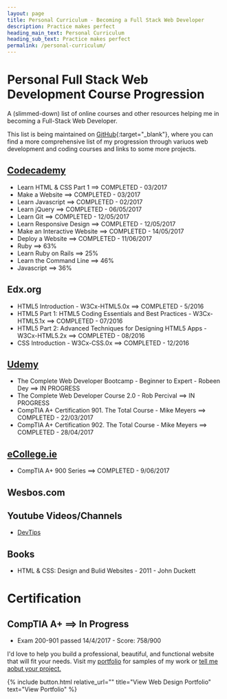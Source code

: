 ```yaml
---
layout: page
title: Personal Curriculum - Becoming a Full Stack Web Developer
description: Practice makes perfect
heading_main_text: Personal Curriculum
heading_sub_text: Practice makes perfect
permalink: /personal-curriculum/
---
```


<div class="content" markdown="1">

# Personal Full Stack Web Development Course Progression

A (slimmed-down) list of online courses and other resources helping me in becoming a Full-Stack Web Developer.

This list is being maintained on [GitHub](https://github.com/sebam2k4/Web-Development-Curriculum "Visit my Personal Curriculum Repository on GitHub"){:target="_blank"}, where you can find a more comprehensive list of my progression through variuos web development and coding courses and links to some more projects.

## [Codecademy](https://github.com/sebam2k4/Web-Development-Curriculum/tree/master/Codecademy "View projects and detailed info")

* Learn HTML &amp; CSS Part 1 ==> COMPLETED - 03/2017
* Make a Website ==> COMPLETED - 03/2017
* Learn Javascript ==> COMPLETED - 02/2017
* Learn jQuery ==> COMPLETED - 06/05/2017
* Learn Git ==> COMPLETED - 12/05/2017
* Learn Responsive Design ==> COMPLETED - 12/05/2017
* Make an Interactive Website ==> COMPLETED - 14/05/2017
* Deploy a Website ==> COMPLETED - 11/06/2017
* Ruby ==> 63%
* Learn Ruby on Rails ==> 25%
* Learn the Command Line ==> 46%
* Javascript ==> 36%

## Edx.org

* HTML5 Introduction - W3Cx-HTML5.0x ==> COMPLETED - 5/2016
* HTML5 Part 1: HTML5 Coding Essentials and Best Practices - W3Cx-HTML5.1x ==> COMPLETED - 07/2016
* HTML5 Part 2: Advanced Techniques for Designing HTML5 Apps - W3Cx-HTML5.2x ==> COMPLETED - 08/2016
* CSS Introduction - W3Cx-CSS.0x ==> COMPLETED - 12/2016

## [Udemy](https://github.com/sebam2k4/Web-Development-Curriculum/tree/master/Udemy "View projects and detailed info")

* The Complete Web Developer Bootcamp - Beginner to Expert - Robeen Dey ==> IN PROGRESS
* The Complete Web Developer Course 2.0 - Rob Percival ==> IN PROGRESS
* CompTIA A+ Certification 901. The Total Course - Mike Meyers ==> COMPLETED - 22/03/2017
* CompTIA A+ Certification 902. The Total Course - Mike Meyers ==> COMPLETED - 28/04/2017

## [eCollege.ie](https://github.com/sebam2k4/Web-Development-Curriculum/tree/master/eCollege "View detailed info")

* CompTIA A+ 900 Series ==> COMPLETED - 9/06/2017

## Wesbos.com

## Youtube Videos/Channels

* [DevTips](https://www.youtube.com/channel/UCyIe-61Y8C4_o-zZCtO4ETQ "Visit DevTips YouTube channel")

## Books

* HTML &amp; CSS: Design and Bulid Websites - 2011 - John Duckett

# Certification

## CompTIA A+ ==> In Progress
* Exam 200-901 passed 14/4/2017 - Score: 758/900


<p id="conclusion">I'd love to help you build a professional, beautiful, and functional website that will fit your needs. Visit my <a href="{{ site.url }}/">portfolio</a> for samples of my work or <a href="{{ site.url }}/hire-sebastian/">tell me aobut your project.</a></p>
</div>


{% include button.html relative_url="" title="View Web Design Portfolio" text="View Portfolio" %}
 